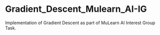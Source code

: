 # Gradient_Descent_Mulearn_AI-IG

Implementation of Gradient Descent as part of MuLearn AI Interest Group Task.
